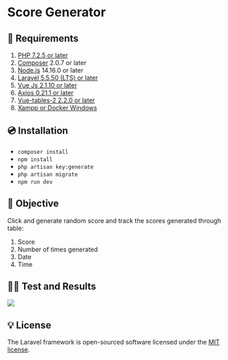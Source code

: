<h1>Score Generator</h1>

## 🎯 Requirements

<ol>
    <li><a href="https://php.net/" rel="nofollow">PHP 7.2.5 or later</a></li>
    <li><a href="https://getcomposer.org/" rel="nofollow">Composer</a> 2.0.7 or later</li>
    <li><a href="https://nodejs.org/en/" rel="nofollow">Node.js</a> 14.16.0 or later</li>
    <li><a href="https://laravel.com/" rel="nofollow">Laravel 5.5.50 (LTS) or later</a></li>
    <li><a href="https://vuejs.org/" rel="nofollow">Vue Js 2.1.10 or later</a></li>
    <li><a href="https://www.npmjs.com/package/axios/" rel="nofollow">Axios 0.21.1 or later</a></li>
    <li><a href="https://www.npmjs.com/package/vue-tables-2/" rel="nofollow">Vue-tables-2 2.2.0 or later</a></li>
    <li><a href="https://www.apachefriends.org/download.html/" rel="nofollow">Xampp or Docker Windows</a></li>
</ol>

## 💿 Installation

<ul>
    <li><code>composer install</code></li>
    <li><code>npm install</code></li>
    <li><code>php artisan key:generate</code></li>
    <li><code>php artisan migrate</code></li>
    <li><code>npm run dev</code></li>
</ul>

## 🎨 Objective

Click and generate random score and track the scores generated through table: 
<ol>
    <li>Score</li>
    <li>Number of times generated</li>
    <li>Date</li>
    <li>Time</li>
</ol>

## 👨‍🦱 Test and Results

<img src="/img/score_generator.jpg">

## 💡 License

The Laravel framework is open-sourced software licensed under the [MIT license](http://opensource.org/licenses/MIT).
